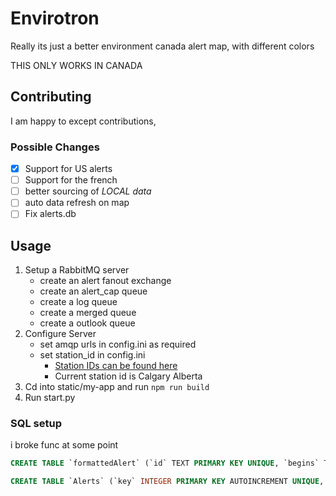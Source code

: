 # Envirotron
Really its just a better environment canada alert map, with different colors

THIS ONLY WORKS IN CANADA

## Contributing
I am happy to except contributions, 

### Possible Changes

- [x] Support for US alerts
- [ ] Support for the french
- [ ] better sourcing of *LOCAL data*
- [ ] auto data refresh on map
- [ ] Fix alerts.db

## Usage

1. Setup a RabbitMQ server
    - create an alert fanout exchange
    - create an alert_cap queue
    - create a log queue
    - create a merged queue
    - create a outlook queue
2. Configure Server
    - set amqp urls in config.ini as required
    - set station_id in config.ini
        - [Station IDs can be found here](https://dd.weather.gc.ca/citypage_weather/docs/site_list_towns_en.csv)
        - Current station id is Calgary Alberta
3. Cd into static/my-app and run `npm run build`
4. Run start.py

### SQL setup
i broke func at some point
```sql
CREATE TABLE `formattedAlert` (`id` TEXT PRIMARY KEY UNIQUE, `begins` TEXT, `ends` TEXT, `areas` TEXT, `urgency` TEXT, `references` TEXT, `msgType` TEXT, `type` TEXT,`desc` TEXT)
```
```sql
CREATE TABLE `Alerts` (`key` INTEGER PRIMARY KEY AUTOINCREMENT UNIQUE, `id` TEXT UNIQUE, `data` TEXT)
```
